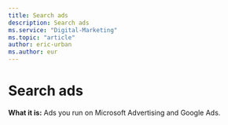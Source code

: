 ```yaml
---
title: Search ads
description: Search ads
ms.service: "Digital-Marketing"
ms.topic: "article"
author: eric-urban
ms.author: eur
---
```


# Search ads

**What it is:**  Ads you run on Microsoft Advertising and Google Ads.


